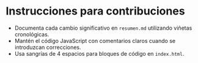 # Instrucciones para contribuciones

- Documenta cada cambio significativo en `resumen.md` utilizando viñetas cronológicas.
- Mantén el código JavaScript con comentarios claros cuando se introduzcan correcciones.
- Usa sangrías de 4 espacios para bloques de código en `index.html`.
